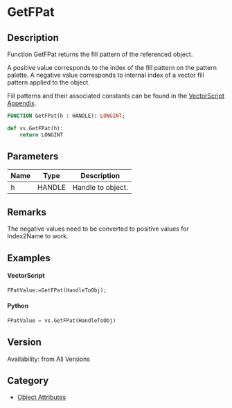 # GetFPat

## Description
Function GetFPat returns the fill pattern of the referenced object.

A positive value corresponds to the index of the fill pattern on the pattern palette. A negative value corresponds to internal index of a vector fill pattern applied to the object.

Fill patterns and their associated constants can be found in the [VectorScript Appendix](../Appendix/pages/Appendix%20E%20-%20Miscellaneous%20Selectors.md#fill-patterns).

```pascal
FUNCTION GetFPat(h : HANDLE): LONGINT;
```

```python
def vs.GetFPat(h):
    return LONGINT
```

## Parameters
|Name|Type|Description|
|---|---|---|
|h|HANDLE|Handle to object.|

## Remarks
The negative values need to be converted to positive values for Index2Name to work.

## Examples
#### VectorScript ####
```pascal
FPatValue:=GetFPat(HandleToObj);
```
#### Python ####
```python
FPatValue = vs.GetFPat(HandleToObj)
```

## Version
Availability: from All Versions

## Category
* [Object Attributes](../Categories/Object%20Attributes.md)
